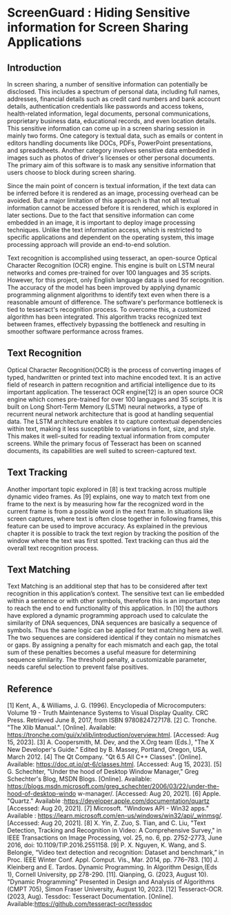 # ScreenGuard : Hiding Sensitive information for Screen Sharing Applications

## Introduction

In screen sharing, a number of sensitive information can potentially be disclosed. This includes a
spectrum of personal data, including full names, addresses, financial details such as credit card
numbers and bank account details, authentication credentials like passwords and access tokens,
health-related information, legal documents, personal communications, proprietary business data,
educational records, and even location details. This sensitive information can come up in a
screen sharing session in mainly two forms. One category is textual data, such as emails or
content in editors handling documents like DOCs, PDFs, PowerPoint presentations, and
spreadsheets. Another category involves sensitive data embedded in images such as photos of
driver's licenses or other personal documents. The primary aim of this software is to mask any
sensitive information that users choose to block during screen sharing.

Since the main point of concern is textual information, if the text data can be inferred before it is
rendered as an image, processing overhead can be avoided. But a major limitation of this
approach is that not all textual information cannot be accessed before it is rendered, which is
explored in later sections. Due to the fact that sensitive information can come embedded in an
image, it is important to deploy image processing techniques. Unlike the text information access,
which is restricted to specific applications and dependent on the operating system, this image
processing approach will provide an end-to-end solution.

Text recognition is accomplished using tesseract, an open-source Optical Character Recognition
(OCR) engine. This engine is built on LSTM neural networks and comes pre-trained for over 100
languages and 35 scripts. However, for this project, only English language data is used for
recognition. The accuracy of the model has been improved by applying dynamic programming
alignment algorithms to identify text even when there is a reasonable amount of difference.
The software's performance bottleneck is tied to tesseract's recognition process. To overcome
this, a customized algorithm has been integrated. This algorithm tracks recognized text between
frames, effectively bypassing the bottleneck and resulting in smoother software performance
across frames.

## Text Recognition

Optical Character Recognition(OCR) is the process of converting images of typed, handwritten
or printed text into machine encoded text. It is an active field of research in pattern recognition
and artificial intelligence due to its important application. The tesseract OCR engine[12] is an
open source OCR engine which comes pre-trained for over 100 languages and 35 scripts. It is
built on Long Short-Term Memory (LSTM) neural networks, a type of recurrent neural network
architecture that is good at handling sequential data. The LSTM architecture enables it to capture
contextual dependencies within text, making it less susceptible to variations in font, size, and
style. This makes it well-suited for reading textual information from computer screens. While the
primary focus of Tesseract has been on scanned documents, its capabilities are well suited to
screen-captured text.

## Text Tracking

Another important topic explored in [8] is text tracking across multiple dynamic video frames.
As [9] explains, one way to match text from one frame to the next is by measuring how far the
recognized word in the current frame is from a possible word in the next frame. In situations like
screen captures, where text is often close together in following frames, this feature can be used to
improve accuracy. As explained in the previous chapter it is possible to track the text region by
tracking the position of the window where the text was first spotted. Text tracking can thus aid
the overall text recognition process.

## Text Matching

Text Matching is an additional step that has to be considered after text recognition in this
application’s context. The sensitive text can lie embedded within a sentence or with other
symbols, therefore this is an important step to reach the end to end functionality of this
application. In [10] the authors have explored a dynamic programming approach used to
calculate the similarity of DNA sequences, DNA sequences are basically a sequence of symbols.
Thus the same logic can be applied for text matching here as well.
The two sequences are considered identical if they contain no mismatches or gaps. By assigning
a penalty for each mismatch and each gap, the total sum of these penalties becomes a useful
measure for determining sequence similarity. The threshold penalty, a customizable parameter,
needs careful selection to prevent false positives. 

## Reference

[1] Kent, A., & Williams, J. G. (1996). Encyclopedia of Microcomputers: Volume 19 - Truth
Maintenance Systems to Visual Display Quality. CRC Press. Retrieved June 8, 2017, from ISBN
9780824727178.
[2] C. Tronche. "The Xlib Manual.". [Online]. Available:
https://tronche.com/gui/x/xlib/introduction/overview.html. [Accessed: Aug 15, 2023].
[3] A. Coopersmith, M. Dev, and the X.Org team (Eds.), "The X New Developer's Guide."
Edited by B. Massey, Portland, Oregon, USA, March 2012.
[4] The Qt Company. "Qt 6.5 All C++ Classes". [Online]. Available:
https://doc.qt.io/qt-6/classes.html. [Accessed: Aug 15, 2023].
[5] G. Schechter, "Under the hood of Desktop Window Manager," Greg Schechter's Blog,
MSDN Blogs. [Online]. Available:
https://blogs.msdn.microsoft.com/greg_schechter/2006/03/22/under-the-hood-of-desktop-windo
w-manager/. [Accessed: Aug 20, 2021].
[6] Apple. "Quartz." Available :https://developer.apple.com/documentation/quartz [Accessed:
Aug 20, 2021].
[7] Microsoft. "Windows API - Win32 apps." Available :
https://learn.microsoft.com/en-us/windows/win32/api/_winmsg/. [Accessed: Aug 20, 2021].
[8] X. Yin, Z. Zuo, S. Tian, and C. Liu, "Text Detection, Tracking and Recognition in Video: A
Comprehensive Survey," in IEEE Transactions on Image Processing, vol. 25, no. 6, pp.
2752-2773, June 2016, doi: 10.1109/TIP.2016.2551158.
[9] P. X. Nguyen, K. Wang, and S. Belongie, “Video text detection and recognition: Dataset and
benchmark,” in Proc. IEEE Winter Conf. Appl. Comput. Vis., Mar. 2014, pp. 776–783.
[10] J. Kleinberg and E. Tardos. Dynamic Programming. In Algorithm Design,(Eds 1), Cornell
University, pp 278-290.
[11]. Qianping, G. (2023, August 10). "Dynamic Programming" Presented in Design and
Analysis of Algorithms (CMPT 705), Simon Fraser University, August 10, 2023.
[12] Tesseract-OCR. (2023, Aug). Tessdoc: Tesseract Documentation. [Online].
Available:https://github.com/tesseract-ocr/tessdoc

